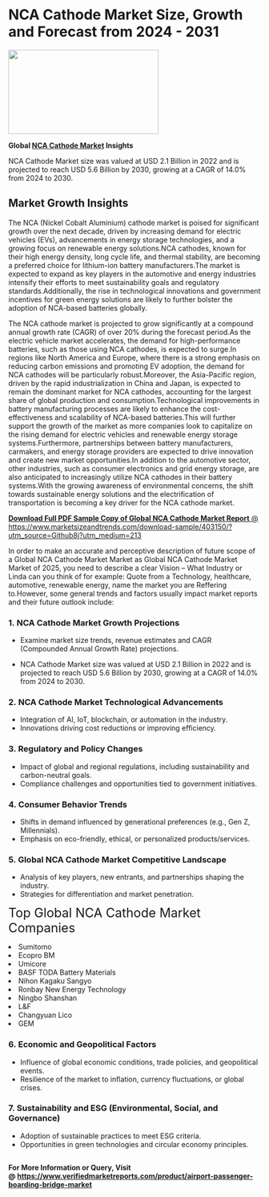 <H1>NCA Cathode Market Size, Growth and Forecast from 2024 - 2031</H1><img class="aligncenter size-medium wp-image-584254" src="https://thirdeyenews.in/wp-content/uploads/2024/09/Global-Market-Research-300x168.jpeg" alt="" width="300" height="168" /><p><strong>Global&nbsp;<a href="https://www.marketsizeandtrends.com/download-sample/403150/?utm_source=Github8j?utm_medium=213">NCA Cathode Market</a> Insights</strong></p><p>NCA Cathode Market size was valued at USD 2.1 Billion in 2022 and is projected to reach USD 5.6 Billion by 2030, growing at a CAGR of 14.0% from 2024 to 2030.</p><p><h2>Market Growth Insights</h2> <p>The NCA (Nickel Cobalt Aluminium) cathode market is poised for significant growth over the next decade, driven by increasing demand for electric vehicles (EVs), advancements in energy storage technologies, and a growing focus on renewable energy solutions.NCA cathodes, known for their high energy density, long cycle life, and thermal stability, are becoming a preferred choice for lithium-ion battery manufacturers.The market is expected to expand as key players in the automotive and energy industries intensify their efforts to meet sustainability goals and regulatory standards.Additionally, the rise in technological innovations and government incentives for green energy solutions are likely to further bolster the adoption of NCA-based batteries globally.</p> <p><a href="#"></a></p> <p>The NCA cathode market is projected to grow significantly at a compound annual growth rate (CAGR) of over 20% during the forecast period.As the electric vehicle market accelerates, the demand for high-performance batteries, such as those using NCA cathodes, is expected to surge.In regions like North America and Europe, where there is a strong emphasis on reducing carbon emissions and promoting EV adoption, the demand for NCA cathodes will be particularly robust.Moreover, the Asia-Pacific region, driven by the rapid industrialization in China and Japan, is expected to remain the dominant market for NCA cathodes, accounting for the largest share of global production and consumption.Technological improvements in battery manufacturing processes are likely to enhance the cost-effectiveness and scalability of NCA-based batteries.This will further support the growth of the market as more companies look to capitalize on the rising demand for electric vehicles and renewable energy storage systems.Furthermore, partnerships between battery manufacturers, carmakers, and energy storage providers are expected to drive innovation and create new market opportunities.In addition to the automotive sector, other industries, such as consumer electronics and grid energy storage, are also anticipated to increasingly utilize NCA cathodes in their battery systems.With the growing awareness of environmental concerns, the shift towards sustainable energy solutions and the electrification of transportation is becoming a key driver for the NCA cathode market.<p><a href="#"></p><p><span class=""><strong>Download Full PDF Sample Copy of Global NCA Cathode Market Report</strong> @ <a href="https://www.marketsizeandtrends.com/download-sample/403150/?utm_source=Github8j?utm_medium=213" target="_blank">https://www.marketsizeandtrends.com/download-sample/403150/?utm_source=Github8j?utm_medium=213</a></span></p><p>In order to make an accurate and perceptive description of future scope of a Global&nbsp;NCA Cathode Market Market as Global&nbsp;NCA Cathode Market Market of 2025, you need to describe a clear Vision &ndash; What Industry or Linda can you think of for example: Quote from a Technology, healthcare, automotive, renewable energy, name the market you are Reffering to.However, some general trends and factors usually impact market reports and their future outlook include:</p><h3>1.&nbsp;<strong>NCA Cathode Market Growth Projections</strong></h3><ul><li>Examine market size trends, revenue estimates and CAGR (Compounded Annual Growth Rate) projections.</li><li><p>NCA Cathode Market size was valued at USD 2.1 Billion in 2022 and is projected to reach USD 5.6 Billion by 2030, growing at a CAGR of 14.0% from 2024 to 2030.</p></li></ul><h3>2.&nbsp;<strong>NCA Cathode Market Technological Advancements</strong></h3><ul><li>Integration of AI, IoT, blockchain, or automation in the industry.</li><li>Innovations driving cost reductions or improving efficiency.</li></ul><h3>3.&nbsp;<strong>Regulatory and Policy Changes</strong></h3><ul><li>Impact of global and regional regulations, including sustainability and carbon-neutral goals.</li><li>Compliance challenges and opportunities tied to government initiatives.</li></ul><h3>4.&nbsp;<strong>Consumer Behavior Trends</strong></h3><ul><li>Shifts in demand influenced by generational preferences (e.g., Gen Z, Millennials).</li><li>Emphasis on eco-friendly, ethical, or personalized products/services.</li></ul><h3>5.&nbsp;<strong>Global NCA Cathode Market Competitive Landscape</strong></h3><ul><li>Analysis of key players, new entrants, and partnerships shaping the industry.</li><li>Strategies for differentiation and market penetration.</li></ul><p data-pm-slice="1 1 []"><span style="color: inherit; font-family: inherit; font-size: 25px;">Top Global NCA Cathode Market Companies</span></p><div class="" data-test-id=""><p><li>Sumitomo</li><li> Ecopro BM</li><li> Umicore</li><li> BASF TODA Battery Materials</li><li> Nihon Kagaku Sangyo</li><li> Ronbay New Energy Technology</li><li> Ningbo Shanshan</li><li> L&F</li><li> Changyuan Lico</li><li> GEM</li></p></div><h3>6.&nbsp;<strong>Economic and Geopolitical Factors</strong></h3><ul><li>Influence of global economic conditions, trade policies, and geopolitical events.</li><li>Resilience of the market to inflation, currency fluctuations, or global crises.</li></ul><h3>7.&nbsp;<strong>Sustainability and ESG (Environmental, Social, and Governance)</strong></h3><ul><li>Adoption of sustainable practices to meet ESG criteria.</li><li>Opportunities in green technologies and circular economy principles.</li></ul><h2><strong style="font-size: 14px;">For More Information or Query, Visit @&nbsp;</strong><a style="background-color: #ffffff; font-size: 14px;" href="https://www.marketsizeandtrends.com/report/nca-cathode-market/" target="_blank">https://www.verifiedmarketreports.com/product/airport-passenger-boarding-bridge-market</a></h2>